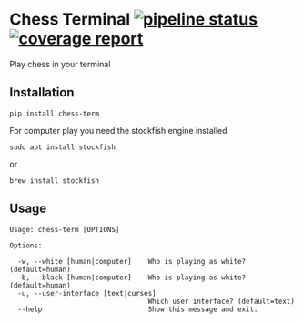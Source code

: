 # Chess Terminal [![pipeline status](https://gitlab.com/OldIronHorse/chess-term/badges/master/pipeline.svg)](https://gitlab.com/OldIronHorse/chess-term/-/commits/master) [![coverage report](https://gitlab.com/OldIronHorse/chess-term/badges/master/coverage.svg)](https://gitlab.com/OldIronHorse/chess-term/-/commits/master)

Play chess in your terminal

## Installation

`pip install chess-term`

For computer play you need the stockfish engine installed

`sudo apt install stockfish`

or

`brew install stockfish`

## Usage

```
Usage: chess-term [OPTIONS]

Options:

  -w, --white [human|computer]    Who is playing as white? (default=human)
  -b, --black [human|computer]    Who is playing as white? (default=human)
  -u, --user-interface [text|curses]
                                  Which user interface? (default=text)
  --help                          Show this message and exit.
```
